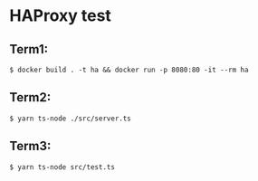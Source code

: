 # HAProxy test

## Term1:

```
$ docker build . -t ha && docker run -p 8080:80 -it --rm ha
```

## Term2:

```
$ yarn ts-node ./src/server.ts
```

## Term3:

```
$ yarn ts-node src/test.ts
```